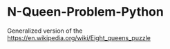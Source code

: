 # N-Queen-Problem-Python
Generalized version of the https://en.wikipedia.org/wiki/Eight_queens_puzzle
